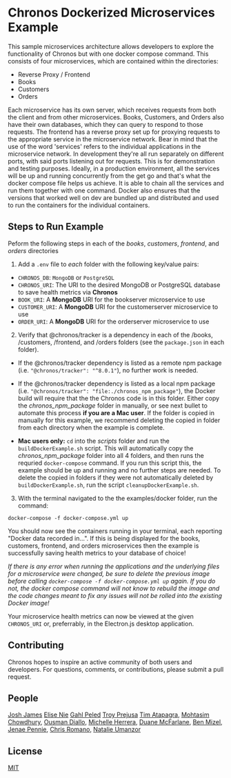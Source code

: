 # Chronos Dockerized Microservices Example

This sample microservices architecture allows developers to explore the functionality of Chronos but with one docker compose command. This consists of four microservices, which are contained within the directories:
- Reverse Proxy / Frontend
- Books
- Customers
- Orders

Each microservice has its own server, which receives requests from both the client and from other microservices. Books, Customers, and Orders also have their own databases, which they can query to respond to those requests.
The frontend has a reverse proxy set up for proxying requests to the appropriate service in the microservice network. Bear in mind that the use of the word 'services' refers to the individual applications in the microservice network. In development they're all run separately on different ports, with said ports listening out for requests. This is for demonstration and testing purposes. Ideally, in a production environment, all the services will be up and running concurrently from the get go and that's what the docker compose file helps us achieve. It is able to chain all the services and run them together with one command. Docker also ensures that the versions that worked well on dev are bundled up and distributed and used to run the containers for the individual containers.

## Steps to Run Example
Peform the following steps in each of the _books_, _customers_, _frontend_, and _orders_ directories

1. Add a `.env` file to *each* folder with the following key/value pairs:

- `CHRONOS_DB`: `MongoDB` or `PostgreSQL`
- `CHRONOS_URI`: The URI to the desired MongoDB or PostgreSQL database to save health metrics via **Chronos**
- `BOOK_URI`: A **MongoDB** URI for the bookserver microservice to use
- `CUSTOMER_URI`: A **MongoDB** URI for the customerserver microservice to use
- `ORDER_URI`:  A **MongoDB** URI for the orderserver microservice to use

2.  Verify that @chronos/tracker is a dependency in each of the /books, /customers, /frontend, and /orders folders (see the `package.json` in each folder).

- If the @chronos/tracker dependency is listed as a remote npm package (i.e. `"@chronos/tracker": "^8.0.1"`), no further work is needed.

- If the @chronos/tracker dependency is listed as a local npm package (i.e. `"@chronos/tracker": "file:./chronos_npm_package"`), the Docker build will require that the the Chronos code is in this folder. Either copy the _chronos_npm_package_ folder in manually, or see next bullet to automate this process **if you are a Mac user**. If the folder is copied in manually for this example, we recommend deleting the copied in folder from each directory when the example is complete.

- **Mac users only:** `cd` into the _scripts_ folder and run the `buildDockerExample.sh` script. This will automatically copy the _chronos_npm_package_ folder into all 4 folders, and then runs the requried `docker-compose` command. If you run this script this, the example should be up and running and no further steps are needed. To delete the copied in folders if they were not automatically deleted by `buildDockerExample.sh`, run the script `cleanupDockerExample.sh`.

3. With the terminal navigated to the the examples/docker folder, run the command:
```
docker-compose -f docker-compose.yml up
```

You should now see the containers running in your terminal, each reporting "Docker data recorded in...". If this is being displayed for the books, customers, frontend, and orders microservices then the example is successfully saving health metrics to your database of choice!

*If there is any error when running the applications and the underlying files for a microservice were changed, be sure to delete the previous image before calling `docker-compose -f docker-compose.yml up` again. If you do not, the docker compose command will not know to rebuild the image and the code changes meant to fix any issues will not be rolled into the existing Docker image!*

Your microservice health metrics can now be viewed at the given `CHRONOS_URI` or, preferrably, in the Electron.js desktop application.

## Contributing
Chronos hopes to inspire an active community of both users and developers. For questions, comments, or contributions, please submit a pull request.

## People
[Josh James](https://github.com/joshjames289)
[Elise Nie](https://github.com/elisanie)
[Gahl Peled](https://github.com/GP3-RS)
[Troy Prejusa](https://github.com/tprejusa)
[Tim Atapagra](https://github.com/timpagra),
[Mohtasim Chowdhury](https://github.com/mohtasim317),
[Ousman Diallo](https://github.com/Dialloousman),
[Michelle Herrera](https://github.com/mesherrera),
[Duane McFarlane](https://github.com/Duane11003),
[Ben Mizel](https://github.com/ben-mizel),
[Jenae Pennie](https://github.com/jenaepen),
[Chris Romano](https://github.com/robicano22),
[Natalie Umanzor](https://github.com/nmczormick)

## License
[MIT](LICENSE)